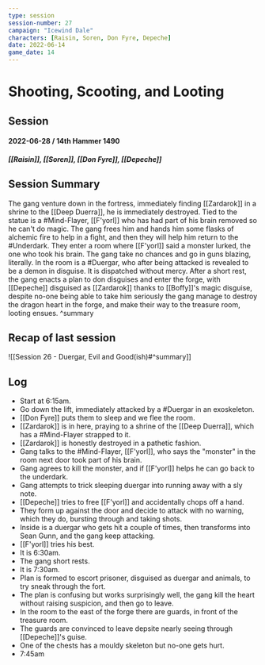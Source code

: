 ```yaml
---
type: session
session-number: 27
campaign: "Icewind Dale"
characters: [Raisin, Soren, Don Fyre, Depeche]
date: 2022-06-14
game_date: 14
---
```


# Shooting, Scooting, and Looting
## Session 
#### 2022-06-28 / 14th Hammer 1490
##### [[Raisin]], [[Soren]], [[Don Fyre]], [[Depeche]]

## Session Summary
The gang venture down in the fortress, immediately finding [[Zardarok]] in a shrine to the [[Deep Duerra]], he is immediately destroyed. Tied to the statue is a #Mind-Flayer, [[F'yorl]] who has had part of his brain removed so he can't do magic.
The gang frees him and hands him some flasks of alchemic fire to help in a fight, and then they will help him return to the #Underdark. 
They enter a room where [[F'yorl]] said a monster lurked, the one who took his brain. The gang take no chances and go in guns blazing, literally. In the room is a #Duergar, who after being attacked is revealed to be a demon in disguise. It is dispatched without mercy.
After a short rest, the gang enacts a plan to don disguises and enter the forge, with [[Depeche]] disguised as [[Zardarok]] thanks to [[Boffy]]'s magic disguise, despite no-one being able to take him seriously the gang manage to destroy the dragon heart in the forge, and make their way to the treasure room, looting ensues.
^summary

## Recap of last session
![[Session 26 - Duergar, Evil and Good(ish)#^summary]]

## Log
- Start at 6:15am.
- Go down the lift, immediately attacked by a #Duergar in an exoskeleton.
- [[Don Fyre]] puts them to sleep and we flee the room.
- [[Zardarok]] is in here, praying to a shrine of the [[Deep Duerra]], which has a #Mind-Flayer  strapped to it.
- [[Zardarok]] is honestly destroyed in a pathetic fashion.
- Gang talks to the #Mind-Flayer, [[F'yorl]], who says the "monster" in the room next door took part of his brain.
- Gang agrees to kill the monster, and if [[F'yorl]] helps he can go back to the underdark.
- Gang attempts to trick sleeping duergar into running away with a sly note.
- [[Depeche]] tries to free [[F'yorl]] and accidentally chops off a hand.
- They form up against the door and decide to attack with no warning, which they do, bursting through and taking shots.
- Inside is a duergar who gets hit a couple of times, then transforms into Sean Gunn, and the gang keep attacking.
- [[F'yorl]] tries his best.
- It is 6:30am.
- The gang short rests.
- It is 7:30am.
- Plan is formed to escort prisoner, disguised as duergar and animals, to try sneak through the fort.
- The plan is confusing but works surprisingly well, the gang kill the heart without raising suspicion, and then go to leave.
- In the room to the east of the forge there are guards, in front of the treasure room.
- The guards are convinced to leave depsite nearly seeing through [[Depeche]]'s guise.
- One of the chests has a mouldy skeleton but no-one gets hurt.
- 7:45am
